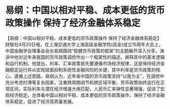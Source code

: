 # 易纲：中国以相对平稳、成本更低的货币政策操作 保持了经济金融体系稳定

【易纲：中国以相对平稳、成本更低的货币政策操作
保持了经济金融体系稳定】财联社4月20日电，在上海交通大学上海高级金融学院(高金)成立15周年大会上，中国金融学会理事会会长易纲围绕“稳健货币政策的框架”的主题展开深入分享，演讲中他对近年来我国的货币政策调控作出一个框架性的描述，阐释其中的基本逻辑和运行机制。他提出，利率、汇率政策首先要遵循市场经济规律，这是保持经济金融稳定运行并从宏观层面抑制系统性金融风险的关键，其中利率是货币政策的核心。遵循上述思路，易纲认为，近年来中国的货币政策坚持“以我为主”，在调控中充分考虑时滞等复杂因素，注重跨周期调节和跨区域平衡，货币政策始终运行在正常区间，实际利率与潜在经济增速大体匹配，人民币汇率弹性显著增强，促进了宏观经济稳定。总体看中国以相对平稳、成本更低的货币政策操作，保持了经济金融体系稳定，促进了经济高质量发展。

